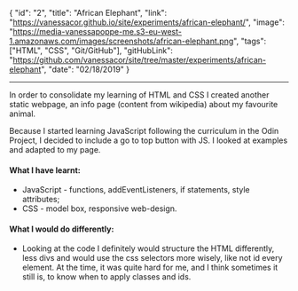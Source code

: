 {
"id": "2",
"title": "African Elephant",
"link": "https://vanessacor.github.io/site/experiments/african-elephant/",
"image": "https://media-vanessapoppe-me.s3-eu-west-1.amazonaws.com/images/screenshots/african-elephant.png",
"tags": ["HTML", "CSS", "Git/GitHub"],
"gitHubLink": "https://github.com/vanessacor/site/tree/master/experiments/african-elephant",
"date": "02/18/2019"
}

---

In order to consolidate my learning of HTML and CSS I created another static webpage, an info page (content from wikipedia) about my favourite animal.

Because I started learning JavaScript following the curriculum in the Odin Project, I decided to include a go to top button with JS. I looked at examples and adapted to my page.

#### What I have learnt:

- JavaScript - functions, addEventListeners, if statements, style attributes;
- CSS - model box, responsive web-design.

#### What I would do differently:

- Looking at the code I definitely would structure the HTML differently, less divs and would use the css selectors more wisely, like not id every element. At the time, it was quite hard for me, and I think sometimes it still is, to know when to apply classes and ids.
